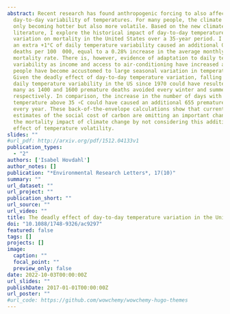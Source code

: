 ```yaml
---
abstract: Recent research has found anthropogenic forcing to also affect
  day-to-day variability of temperatures. For many people, the climate is not
  only becoming hotter but also more volatile. Based on the new climate-economy
  literature, I explore the historical impact of day-to-day temperature
  variation on mortality in the United States over a 35-year period. I find that
  an extra +1°C of daily temperature variability caused an additional 0.206
  deaths per 100  000, equal to a 0.28% increase in the average monthly
  mortality rate. There is, however, evidence of adaptation to daily temperature
  variability as income and access to air-conditioning have increased and as
  people have become accustomed to large seasonal variation in temperatures.
  Given the deadly effect of day-to-day temperature variation, falling average
  daily temperature variability in the US since 1970 could have resulted in as
  many as 1400 and 1600 premature deaths avoided every winter and summer,
  respectively. In comparison, the increase in the number of days with a mean
  temperature above 35 ∘C could have caused an additional 655 premature deaths
  every year. These back-of-the-envelope calculations show that current
  estimates of the social cost of carbon are omitting an important channel for
  the mortality impact of climate change by not considering this additional
  effect of temperature volatility.
slides: ""
#url_pdf: http://arxiv.org/pdf/1512.04133v1
publication_types:
  - "2"
authors: ['Isabel Hovdahl']
author_notes: []
publication: "*Environmental Research Letters*, 17(10)"
summary: ""
url_dataset: ""
url_project: ""
publication_short: ""
url_source: ""
url_video: ""
title: The deadly effect of day-to-day temperature variation in the United States
doi: "10.1088/1748-9326/ac9297"
featured: false
tags: []
projects: []
image:
  caption: ""
  focal_point: ""
  preview_only: false
date: 2022-10-03T00:00:00Z
url_slides: ""
publishDate: 2017-01-01T00:00:00Z
url_poster: ""
#url_code: https://github.com/wowchemy/wowchemy-hugo-themes
---
```

